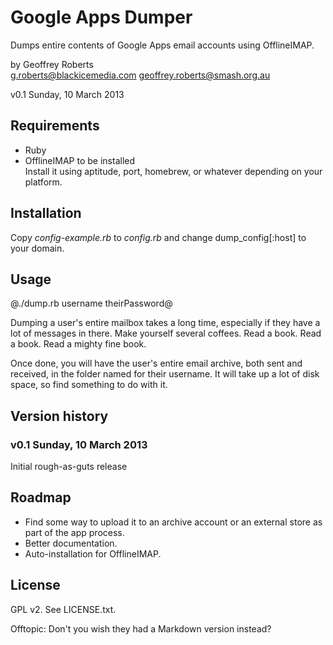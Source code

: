 # Google Apps Dumper

Dumps entire contents of Google Apps email accounts using OfflineIMAP.

by Geoffrey Roberts  
g.roberts@blackicemedia.com
geoffrey.roberts@smash.org.au

v0.1 Sunday, 10 March 2013

## Requirements

* Ruby
* OfflineIMAP to be installed  
  Install it using aptitude, port, homebrew, or whatever 
  depending on your platform.

## Installation

Copy *config-example.rb* to *config.rb* 
and change dump_config[:host] to your domain.

## Usage

@./dump.rb username theirPassword@

Dumping a user's entire mailbox takes a long time, especially if they 
have a lot of messages in there. Make yourself several coffees. Read 
a book. Read a book. Read a mighty fine book.

Once done, you will have the user's entire email archive, both sent 
and received, in the folder named for their username. It will take 
up a lot of disk space, so find something to do with it.

## Version history

### v0.1 Sunday, 10 March 2013

Initial rough-as-guts release

## Roadmap

* Find some way to upload it to an archive account or an external 
  store as part of the app process.
* Better documentation.
* Auto-installation for OfflineIMAP.

## License

GPL v2. See LICENSE.txt.

Offtopic: Don't you wish they had a Markdown version instead?
